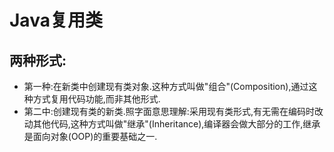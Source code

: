 Java复用类
========

两种形式:
-------

- 第一种:在新类中创建现有类对象.这种方式叫做"组合"(Composition),通过这种方式复用代码功能,而非其他形式.
- 第二中:创建现有类的新类.照字面意思理解:采用现有类形式,有无需在编码时改动其他代码,这种方式叫做"继承"(Inheritance),编译器会做大部分的工作,继承是面向对象(OOP)的重要基础之一.
